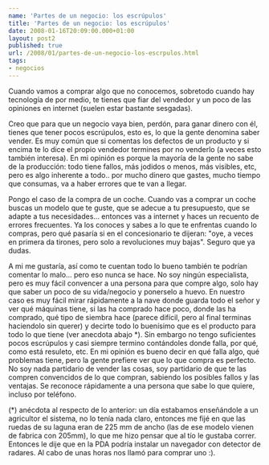```yaml
---
name: 'Partes de un negocio: los escrúpulos'
title: 'Partes de un negocio: los escrúpulos'
date: 2008-01-16T20:09:00.000+01:00
layout: post2
published: true
url: /2008/01/partes-de-un-negocio-los-escrpulos.html
tags: 
- negocios
---
```


Cuando vamos a comprar algo que no conocemos, sobretodo cuando hay tecnología de por medio, te tienes que fiar del vendedor y un poco de las opiniones en internet (suelen estar bastante sesgadas).  
  
Creo que para que un negocio vaya bien, perdón, para ganar dinero con él, tienes que tener pocos escrúpulos, esto es, lo que la gente denomina saber vender. Es muy común que si comentas los defectos de un producto y si encima te lo dice el propio vendedor termines por no venderlo (a veces esto también interesa). En mi opinión es porque la mayoría de la gente no sabe de la producción: todo tiene fallos, más jodidos o menos, más visibles, etc, pero es algo inherente a todo.. por mucho dinero que gastes, mucho tiempo que consumas, va a haber errores que te van a llegar.  
  
Pongo el caso de la compra de un coche. Cuando vas a comprar un coche buscas un modelo que te guste, que se adecue a tu presupuesto, que se adapte a tus necesidades... entonces vas a internet y haces un recuento de errores frecuentes. Ya los conoces y sabes a lo que te enfrentas cuando lo compras, pero qué pasaría si en el concesionario te dijeran: "oye, a veces en primera da tirones, pero solo a revoluciones muy bajas". Seguro que ya dudas.  
  
A mi me gustaría, así como te cuentan todo lo bueno también te podrían comentar lo malo... pero eso nunca se hace. No soy ningún especialista, pero es muy fácil convencer a una persona para que compre algo, solo hay que saber un poco de su vida/negocio y ponerselo a huevo. En nuestro caso es muy fácil mirar rápidamente a la nave donde guarda todo el señor y ver qué máquinas tiene, si las ha comprado hace poco, donde las ha comprado, qué tipo de siembra hace (parece difícil, pero al final terminas haciendolo sin querer) y decirte todo lo buenísimo que es el producto para todo lo que tiene (ver anecdota abajo \*). Sin embargo no tengo suficientes pocos escrúpulos y casi siempre termino contándoles donde falla, por qué, como está resuleto, etc. En mi opinión es bueno decir en qué falla algo, qué problemas tiene, pero la gente prefiere ver que lo que compra es perfecto. No soy nada partidario de vender las cosas, soy partidario de que te las compren convencidos de lo que compran, sabiendo los posibles fallos y las ventajas. Se reconoce rápidamente a una persona que sabe lo que quiere, incluso por teléfono.  
  
(\*) anécdota al respecto de lo anterior: un día estabamos enseñándole a un agricultor el sistema, no lo tenía nada claro, entonces me fijé en que las ruedas de su laguna eran de 225 mm de ancho (las de ese modelo vienen de fabrica con 205mm), lo que me hizo pensar que al tío le gustaba correr. Entonces le dije que en la PDA podría instalar un navegador con detector de radares. Al cabo de unas horas nos llamó para comprar uno :).